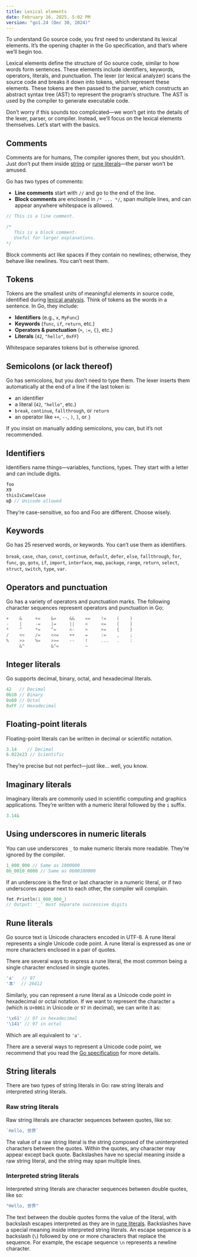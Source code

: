 ```yaml
---
title: Lexical elements
date: February 16, 2025, 5:02 PM
version: "go1.24 (Dec 30, 2024)"
---
```


To understand Go source code, you first need to understand its lexical elements. It’s the opening chapter in the Go specification, and that’s where we’ll begin too.

Lexical elements define the structure of Go source code, similar to how words form sentences. These elements include identifiers, keywords, operators, literals, and punctuation. The lexer (or lexical analyzer) scans the source code and breaks it down into tokens, which represent these elements. These tokens are then passed to the parser, which constructs an abstract syntax tree (AST) to represent the program’s structure. The AST is used by the compiler to generate executable code.

Don’t worry if this sounds too complicated—we won’t get into the details of the lexer, parser, or compiler. Instead, we’ll focus on the lexical elements themselves. Let’s start with the basics.

## Comments

Comments are for humans, The compiler ignores them, but you shouldn’t. Just don’t put them inside [string](#string-literals) or [rune literals](#rune-literals)—the parser won’t be amused.

Go has two types of comments:  

- **Line comments** start with `//` and go to the end of the line.  
- **Block comments** are enclosed in `/* ... */`, span multiple lines, and can appear anywhere whitespace is allowed.  

```go
// This is a line comment.

/*
   This is a block comment.
   Useful for larger explanations.
*/
```

Block comments act like spaces if they contain no newlines; otherwise, they behave like newlines. You can’t nest them.

## Tokens

Tokens are the smallest units of meaningful elements in source code, identified during [lexical analysis](https://en.wikipedia.org/wiki/Lexical_analysis). Think of tokens as the words in a sentence. In Go, they include:

- **Identifiers** (e.g., `x`, `MyFunc`)
- **Keywords** (`func`, `if`, `return`, etc.)
- **Operators & punctuation** (`+`, `:=`, `{}`, etc.)
- **Literals** (`42`, `"hello"`, `0xFF`)

Whitespace separates tokens but is otherwise ignored.

## Semicolons (or lack thereof)

Go has semicolons, but you don’t need to type them. The lexer inserts them automatically at the end of a line if the last token is:

- an identifier  
- a literal (`42`, `"hello"`, etc.)  
- `break`, `continue`, `fallthrough`, or `return`  
- an operator like `++`, `--`, `)`, `]`, or `}`  

If you insist on manually adding semicolons, you can, but it’s not recommended.

## Identifiers

Identifiers name things—variables, functions, types. They start with a letter and can include digits.

```go
foo
X9
thisIsCamelCase
αβ // Unicode allowed
```

They’re case-sensitive, so foo and Foo are different. Choose wisely.

## Keywords

Go has 25 reserved words, or keywords. You can’t use them as identifiers.  

`break`, `case`, `chan`, `const`, `continue`, `default`, `defer`, `else`, `fallthrough`, `for`, `func`, `go`, `goto`, `if`, `import`, `interface`, `map`, `package`, `range`, `return`, `select`, `struct`, `switch`, `type`, `var`.

## Operators and punctuation

Go has a variety of operators and punctuation marks. The following character sequences represent operators and punctuation in Go:

```go
+    &     +=    &=     &&    ==    !=    (    )
-    |     -=    |=     ||    <     <=    [    ]
*    ^     *=    ^=     <-    >     >=    {    }
/    <<    /=    <<=    ++    =     :=    ,    ;
%    >>    %=    >>=    --    !     ...   .    :
     &^          &^=          ~
```

## Integer literals

Go supports decimal, binary, octal, and hexadecimal literals.  

```go
42   // Decimal
0b10 // Binary
0o60 // Octal
0xFF // Hexadecimal
```

## Floating-point literals

Floating-point literals can be written in decimal or scientific notation.  

```go
3.14    // Decimal
6.022e23 // Scientific
```

They’re precise but not perfect—just like... well, you know.

## Imaginary literals

Imaginary literals are commonly used in scientific computing and graphics applications. They’re written with a numeric literal followed by the `i` suffix.

```go
3.14i
```

## Using underscores in numeric literals

You can use underscores `_` to make numeric literals more readable. They’re ignored by the compiler.

```go
1_000_000 // Same as 1000000
0b_0010_0000 // Same as 0b00100000
```

If an underscore is the first or last character in a numeric literal, or if two underscores appear next to each other, the compiler will complain.

```go
fmt.Println(1_000_000_)  
// Output: '_' must separate successive digits
```

## Rune literals

Go source text is Unicode characters encoded in UTF-8. A rune literal represents a single Unicode code point. A rune literal is expressed as one or more characters enclosed in a pair of quotes.

There are several ways to express a rune literal, the most common being a single character enclosed in single quotes.

```go
'a'   // 97
'本'  // 26412
```

Similarly, you can represent a rune literal as a Unicode code point in hexadecimal or octal notation. If we want to represent the character `a` (which is `U+0061` in Unicode or `97` in decimal), we can write it as:

```go
'\x61' // 97 in hexadecimal
'\141' // 97 in octal
```

Which are all equivalent to `'a'`.

There are a several ways to represent a Unicode code point, we recommend that you read the [Go specification](https://golang.org/ref/spec#Rune_literals) for more details.

## String literals

There are two types of string literals in Go: raw string literals and interpreted string literals.

### Raw string literals

Raw string literals are character sequences between quotes, like so:

```go
`Hello, 世界`
```

The value of a raw string literal is the string composed of the uninterpreted characters between the quotes. Within the quotes, any character may appear except back quote. Backslashes have no special meaning inside a raw string literal, and the string may span multiple lines.

### Interpreted string literals

Interpreted string literals are character sequences between double quotes, like so:

```go
"Hello, 世界"
```

The text between the double quotes forms the value of the literal, with backslash escapes interpreted as they are in [rune literals](#rune-literals). Backslashes have a special meaning inside interpreted string literals. An escape sequence is a backslash (`\`) followed by one or more characters that replace the sequence. For example, the escape sequence `\n` represents a newline character.
